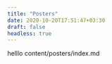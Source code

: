 ```yaml
---
title: "Posters"
date: 2020-10-20T17:51:47+03:30
draft: false
headless: true
---
```


helllo  content/posters/index.md